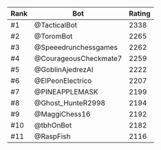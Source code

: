 Rank|Bot|Rating
---|---|---
#1|@TacticalBot|2338
#2|@ToromBot|2265
#3|@Speeedrunchessgames|2262
#4|@CourageousCheckmate7|2259
#5|@GoblinAjedrezAI|2222
#6|@ElPeonElectrico|2207
#7|@PINEAPPLEMASK|2199
#8|@Ghost_HunteR2998|2194
#9|@MaggiChess16|2192
#10|@tbhOnBot|2182
#11|@RaspFish|2116
